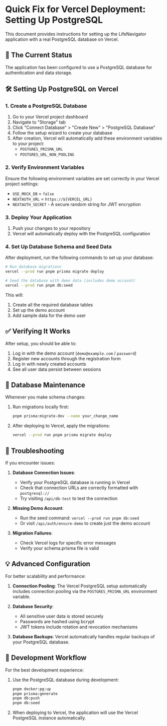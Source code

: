 # Quick Fix for Vercel Deployment: Setting Up PostgreSQL

This document provides instructions for setting up the LifeNavigator application with a real PostgreSQL database on Vercel.

## 🚨 The Current Status

The application has been configured to use a PostgreSQL database for authentication and data storage.

## 🛠️ Setting Up PostgreSQL on Vercel

### 1. Create a PostgreSQL Database

1. Go to your Vercel project dashboard
2. Navigate to "Storage" tab
3. Click "Connect Database" > "Create New" > "PostgreSQL Database"
4. Follow the setup wizard to create your database
5. After creation, Vercel will automatically add these environment variables to your project:
   - `POSTGRES_PRISMA_URL`
   - `POSTGRES_URL_NON_POOLING`

### 2. Verify Environment Variables

Ensure the following environment variables are set correctly in your Vercel project settings:

- `USE_MOCK_DB` = `false`
- `NEXTAUTH_URL` = `https://${VERCEL_URL}`
- `NEXTAUTH_SECRET` - A secure random string for JWT encryption

### 3. Deploy Your Application

1. Push your changes to your repository
2. Vercel will automatically deploy with the PostgreSQL configuration

### 4. Set Up Database Schema and Seed Data

After deployment, run the following commands to set up your database:

```bash
# Run database migrations
vercel --prod run pnpm prisma migrate deploy

# Seed the database with demo data (includes demo account)
vercel --prod run pnpm db:seed
```

This will:
1. Create all the required database tables
2. Set up the demo account
3. Add sample data for the demo user

## ✅ Verifying It Works

After setup, you should be able to:

1. Log in with the demo account (`demo@example.com` / `password`)
2. Register new accounts through the registration form
3. Log in with newly created accounts
4. See all user data persist between sessions

## 🔄 Database Maintenance

Whenever you make schema changes:

1. Run migrations locally first:
   ```bash
   pnpm prisma:migrate-dev --name your_change_name
   ```

2. After deploying to Vercel, apply the migrations:
   ```bash
   vercel --prod run pnpm prisma migrate deploy
   ```

## 🧰 Troubleshooting

If you encounter issues:

1. **Database Connection Issues**:
   - Verify your PostgreSQL database is running in Vercel
   - Check that connection URLs are correctly formatted with `postgresql://`
   - Try visiting `/api/db-test` to test the connection

2. **Missing Demo Account**:
   - Run the seed command: `vercel --prod run pnpm db:seed`
   - Or visit `/api/auth/ensure-demo` to create just the demo account

3. **Migration Failures**:
   - Check Vercel logs for specific error messages
   - Verify your schema.prisma file is valid

## 💡 Advanced Configuration

For better scalability and performance:

1. **Connection Pooling**:
   The Vercel PostgreSQL setup automatically includes connection pooling via the `POSTGRES_PRISMA_URL` environment variable.

2. **Database Security**:
   - All sensitive user data is stored securely
   - Passwords are hashed using bcrypt
   - JWT tokens include rotation and revocation mechanisms

3. **Database Backups**:
   Vercel automatically handles regular backups of your PostgreSQL database.

## 📝 Development Workflow

For the best development experience:

1. Use the PostgreSQL database during development:
   ```bash
   pnpm docker:pg:up
   pnpm prisma:generate
   pnpm db:push
   pnpm db:seed
   ```

2. When deploying to Vercel, the application will use the Vercel PostgreSQL instance automatically.